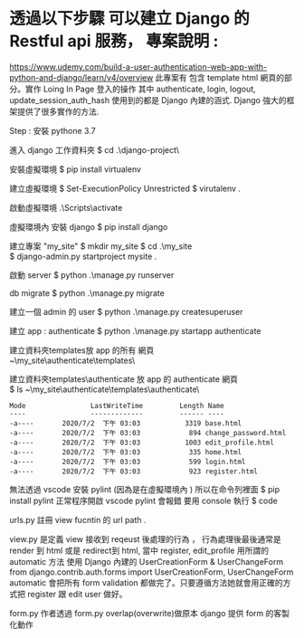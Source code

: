 # 透過以下步驟 可以建立 Django 的 Restful api 服務， 專案說明 : 
https://www.udemy.com/build-a-user-authentication-web-app-with-python-and-django/learn/v4/overview
此專案有 包含 template html 網頁的部分。實作 Loing In Page 登入的操作
其中 authenticate, login, logout, update_session_auth_hash 使用到的都是 Django 內建的涵式.  Django 強大的框架提供了很多實作的方法. 

Step : 
安裝 pythone 3.7

進入 django 工作資料夾
$ cd .\django-project\   

安裝虛擬環境
$ pip install virtualenv

建立虛擬環境
$ Set-ExecutionPolicy Unrestricted
$ virutalenv .

啟動虛擬環境
.\Scripts\activate

虛擬環境內 安裝 django
$ pip install django

建立專案 "my_site"
$ mkdir my_site
$ cd .\my_site\
$ django-admin.py startproject mysite .

啟動 server 
$ python .\manage.py runserver

db migrate
$ python .\manage.py migrate			

建立一個 admin 的 user
$ python .\manage.py createsuperuser		

建立 app : authenticate
$ python .\manage.py startapp authenticate	

建立資料夾templates放 app 的所有 網頁  
 ~\my_site\authenticate\templates\    

建立資料夾templates\authenticate 放 app 的 authenticate 網頁  
 $ ls ~\my_site\authenticate\templates\authenticate\ 	 
 ```
Mode                LastWriteTime         Length Name
----                -------------         ------ ----
-a----       2020/7/2  下午 03:03           3319 base.html
-a----       2020/7/2  下午 03:03            894 change_password.html
-a----       2020/7/2  下午 03:03           1003 edit_profile.html
-a----       2020/7/2  下午 03:03            335 home.html
-a----       2020/7/2  下午 03:03            599 login.html
-a----       2020/7/2  下午 03:03            923 register.html
 ```
 
無法透過 vscode 安裝 pylint (因為是在虛擬環境內 ) 所以在命令列裡面 $ pip install pylint
正常程序開啟 vscode pylint 會報錯  要用 console 執行  $ code

urls.py 註冊 view fucntin 的 url path . 

view.py 是定義 view  接收到 reqeust 後處理的行為 ， 行為處理後最後通常是 render 到 html 或是 redirect到 html,  當中 register, edit_profile 用所謂的 automatic 方法 使用 Django 內建的 UserCreationForm & UserChangeForm 
from django.contrib.auth.forms import UserCreationForm, UserChangeForm
automatic 會把所有 form validation 都做完了。只要遵循方法她就會用正確的方式把 register 跟 edit user 做好。

form.py  作者透過 form.py overlap(overwrite)做原本 django 提供 form 的客製化動作
